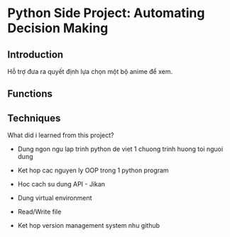 # Python Side Project: Automating Decision Making

## Introduction
Hỗ trợ đưa ra quyết định lựa chọn một bộ anime để xem.

## Functions


## Techniques

What did i learned from this project?
- Dung ngon ngu lap trinh python de viet 1 chuong trinh huong toi nguoi dung
- Ket hop cac nguyen ly OOP trong 1 python program
- Hoc cach su dung API - Jikan
- Dung virtual environment
- Read/Write file

- Ket hop version management system nhu github
